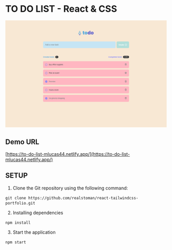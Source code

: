 # TO DO LIST - React & CSS

![To-Do-List-React-&-CSS](https://github.com/Mlucas44/To-Do-List/blob/master/public/page.png)

## Demo URL

[https://to-do-list-mlucas44.netlify.app/](https://to-do-list-mlucas44.netlify.app/)

## SETUP

1. Clone the Git repository using the following command:

```
git clone https://github.com/realstoman/react-tailwindcss-portfolio.git
```

2. Installing dependencies

```
npm install
```

3. Start the application

```
npm start
```

